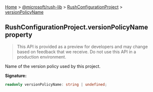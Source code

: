 [Home](./index) &gt; [@microsoft/rush-lib](./rush-lib.md) &gt; [RushConfigurationProject](./rush-lib.rushconfigurationproject.md) &gt; [versionPolicyName](./rush-lib.rushconfigurationproject.versionpolicyname.md)

## RushConfigurationProject.versionPolicyName property

> This API is provided as a preview for developers and may change based on feedback that we receive. Do not use this API in a production environment.
> 

Name of the version policy used by this project.

<b>Signature:</b>

```typescript
readonly versionPolicyName: string | undefined;
```
